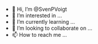 - 👋 Hi, I’m @SvenPVoigt
- 👀 I’m interested in ...
- 🌱 I’m currently learning ...
- 💞️ I’m looking to collaborate on ...
- 📫 How to reach me ...

<!---
SvenPVoigt/SvenPVoigt is a ✨ special ✨ repository because its `README.md` (this file) appears on your GitHub profile.
You can click the Preview link to take a look at your changes.
--->
